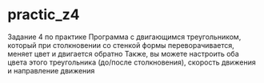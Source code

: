 # practic_z4
Задание 4 по практике
Программа с двигающимся треугольником, который при столкновении со стенкой формы переворачивается, меняет цвет и двигается обратно
Также, вы можете настроить оба цвета этого треугольника (до/после столкновения), скорость движения и направление движения
